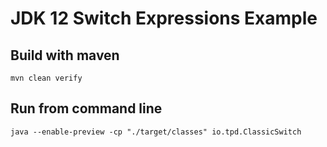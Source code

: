 # JDK 12 Switch Expressions Example

## Build with maven

`mvn clean verify`

## Run from command line

`java --enable-preview -cp "./target/classes" io.tpd.ClassicSwitch`
